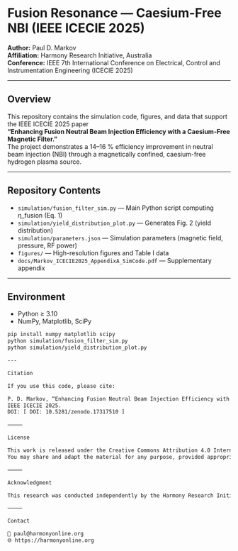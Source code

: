 # Fusion Resonance — Caesium-Free NBI (IEEE ICECIE 2025)

**Author:** Paul D. Markov  
**Affiliation:** Harmony Research Initiative, Australia  
**Conference:** IEEE 7th International Conference on Electrical, Control and Instrumentation Engineering (ICECIE 2025)

---

## Overview
This repository contains the simulation code, figures, and data that support the IEEE ICECIE 2025 paper  
**“Enhancing Fusion Neutral Beam Injection Efficiency with a Caesium-Free Magnetic Filter.”**  
The project demonstrates a 14–16 % efficiency improvement in neutral beam injection (NBI) through a magnetically confined, caesium-free hydrogen plasma source.

---

## Repository Contents
- `simulation/fusion_filter_sim.py` — Main Python script computing η_fusion (Eq. 1)  
- `simulation/yield_distribution_plot.py` — Generates Fig. 2 (yield distribution)  
- `simulation/parameters.json` — Simulation parameters (magnetic field, pressure, RF power)  
- `figures/` — High-resolution figures and Table I data  
- `docs/Markov_ICECIE2025_AppendixA_SimCode.pdf` — Supplementary appendix

---

## Environment
- Python ≥ 3.10  
- NumPy, Matplotlib, SciPy  

```bash
pip install numpy matplotlib scipy
python simulation/fusion_filter_sim.py
python simulation/yield_distribution_plot.py

---

Citation

If you use this code, please cite:

P. D. Markov, “Enhancing Fusion Neutral Beam Injection Efficiency with a Caesium-Free Magnetic Filter,”
IEEE ICECIE 2025.
DOI: [ DOI: 10.5281/zenodo.17317510 ]

⸻

License

This work is released under the Creative Commons Attribution 4.0 International (CC BY 4.0) license.
You may share and adapt the material for any purpose, provided appropriate credit is given.

⸻

Acknowledgment

This research was conducted independently by the Harmony Research Initiative (Australia) and acknowledges the technical heritage of Stuart J. Nulty (ANU 2018) in magnetically enhanced plasma sources.

⸻

Contact

📧 paul@harmonyonline.org
🌐 https://harmonyonline.org
